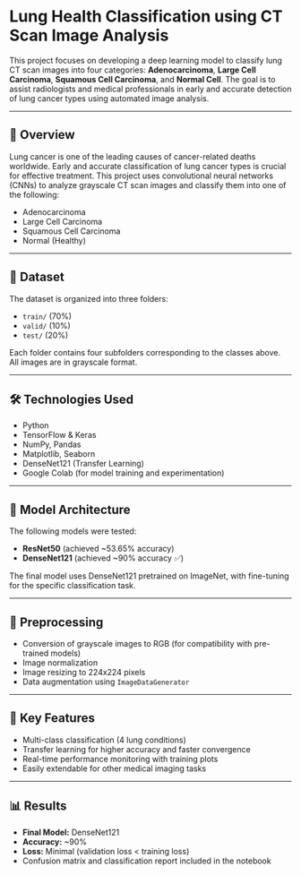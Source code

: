 # Lung Health Classification using CT Scan Image Analysis

This project focuses on developing a deep learning model to classify lung CT scan images into four categories: **Adenocarcinoma**, **Large Cell Carcinoma**, **Squamous Cell Carcinoma**, and **Normal Cell**. The goal is to assist radiologists and medical professionals in early and accurate detection of lung cancer types using automated image analysis.

---

## 🧠 Overview

Lung cancer is one of the leading causes of cancer-related deaths worldwide. Early and accurate classification of lung cancer types is crucial for effective treatment. This project uses convolutional neural networks (CNNs) to analyze grayscale CT scan images and classify them into one of the following:

- Adenocarcinoma  
- Large Cell Carcinoma  
- Squamous Cell Carcinoma  
- Normal (Healthy)  

---

## 📂 Dataset

The dataset is organized into three folders:

- `train/` (70%)  
- `valid/` (10%)  
- `test/` (20%)  

Each folder contains four subfolders corresponding to the classes above. All images are in grayscale format.

---

## 🛠️ Technologies Used

- Python  
- TensorFlow & Keras  
- NumPy, Pandas  
- Matplotlib, Seaborn  
- DenseNet121 (Transfer Learning)  
- Google Colab (for model training and experimentation)  

---

## 🚀 Model Architecture

The following models were tested:

- **ResNet50** (achieved ~53.65% accuracy)  
- **DenseNet121** (achieved ~90% accuracy ✅)  

The final model uses DenseNet121 pretrained on ImageNet, with fine-tuning for the specific classification task.

---

## 🔄 Preprocessing

- Conversion of grayscale images to RGB (for compatibility with pre-trained models)  
- Image normalization  
- Image resizing to 224x224 pixels  
- Data augmentation using `ImageDataGenerator`  

---

## 📌 Key Features

- Multi-class classification (4 lung conditions)  
- Transfer learning for higher accuracy and faster convergence  
- Real-time performance monitoring with training plots  
- Easily extendable for other medical imaging tasks  

---

## 📊 Results

- **Final Model:** DenseNet121  
- **Accuracy:** ~90%  
- **Loss:** Minimal (validation loss < training loss)  
- Confusion matrix and classification report included in the notebook  

